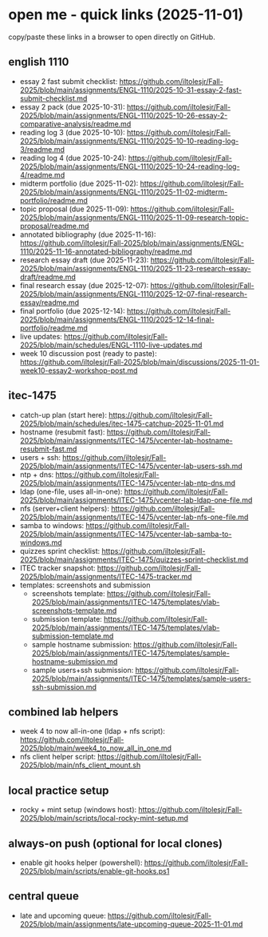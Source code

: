 # open me - quick links (2025-11-01)

copy/paste these links in a browser to open directly on GitHub.

## english 1110
- essay 2 fast submit checklist: https://github.com/iltolesjr/Fall-2025/blob/main/assignments/ENGL-1110/2025-10-31-essay-2-fast-submit-checklist.md
- essay 2 pack (due 2025-10-31): https://github.com/iltolesjr/Fall-2025/blob/main/assignments/ENGL-1110/2025-10-26-essay-2-comparative-analysis/readme.md
- reading log 3 (due 2025-10-10): https://github.com/iltolesjr/Fall-2025/blob/main/assignments/ENGL-1110/2025-10-10-reading-log-3/readme.md
- reading log 4 (due 2025-10-24): https://github.com/iltolesjr/Fall-2025/blob/main/assignments/ENGL-1110/2025-10-24-reading-log-4/readme.md
- midterm portfolio (due 2025-11-02): https://github.com/iltolesjr/Fall-2025/blob/main/assignments/ENGL-1110/2025-11-02-midterm-portfolio/readme.md
- topic proposal (due 2025-11-09): https://github.com/iltolesjr/Fall-2025/blob/main/assignments/ENGL-1110/2025-11-09-research-topic-proposal/readme.md
- annotated bibliography (due 2025-11-16): https://github.com/iltolesjr/Fall-2025/blob/main/assignments/ENGL-1110/2025-11-16-annotated-bibliography/readme.md
- research essay draft (due 2025-11-23): https://github.com/iltolesjr/Fall-2025/blob/main/assignments/ENGL-1110/2025-11-23-research-essay-draft/readme.md
- final research essay (due 2025-12-07): https://github.com/iltolesjr/Fall-2025/blob/main/assignments/ENGL-1110/2025-12-07-final-research-essay/readme.md
- final portfolio (due 2025-12-14): https://github.com/iltolesjr/Fall-2025/blob/main/assignments/ENGL-1110/2025-12-14-final-portfolio/readme.md
- live updates: https://github.com/iltolesjr/Fall-2025/blob/main/schedules/ENGL-1110-live-updates.md
- week 10 discussion post (ready to paste): https://github.com/iltolesjr/Fall-2025/blob/main/discussions/2025-11-01-week10-essay2-workshop-post.md

## itec-1475
- catch-up plan (start here): https://github.com/iltolesjr/Fall-2025/blob/main/schedules/itec-1475-catchup-2025-11-01.md
- hostname (resubmit fast): https://github.com/iltolesjr/Fall-2025/blob/main/assignments/ITEC-1475/vcenter-lab-hostname-resubmit-fast.md
- users + ssh: https://github.com/iltolesjr/Fall-2025/blob/main/assignments/ITEC-1475/vcenter-lab-users-ssh.md
- ntp + dns: https://github.com/iltolesjr/Fall-2025/blob/main/assignments/ITEC-1475/vcenter-lab-ntp-dns.md
- ldap (one-file, uses all-in-one): https://github.com/iltolesjr/Fall-2025/blob/main/assignments/ITEC-1475/vcenter-lab-ldap-one-file.md
- nfs (server+client helpers): https://github.com/iltolesjr/Fall-2025/blob/main/assignments/ITEC-1475/vcenter-lab-nfs-one-file.md
- samba to windows: https://github.com/iltolesjr/Fall-2025/blob/main/assignments/ITEC-1475/vcenter-lab-samba-to-windows.md
- quizzes sprint checklist: https://github.com/iltolesjr/Fall-2025/blob/main/assignments/ITEC-1475/quizzes-sprint-checklist.md
- ITEC tracker snapshot: https://github.com/iltolesjr/Fall-2025/blob/main/assignments/ITEC-1475-tracker.md
- templates: screenshots and submission
  - screenshots template: https://github.com/iltolesjr/Fall-2025/blob/main/assignments/ITEC-1475/templates/vlab-screenshots-template.md
  - submission template: https://github.com/iltolesjr/Fall-2025/blob/main/assignments/ITEC-1475/templates/vlab-submission-template.md
  - sample hostname submission: https://github.com/iltolesjr/Fall-2025/blob/main/assignments/ITEC-1475/templates/sample-hostname-submission.md
  - sample users+ssh submission: https://github.com/iltolesjr/Fall-2025/blob/main/assignments/ITEC-1475/templates/sample-users-ssh-submission.md

## combined lab helpers
- week 4 to now all-in-one (ldap + nfs script): https://github.com/iltolesjr/Fall-2025/blob/main/week4_to_now_all_in_one.md
- nfs client helper script: https://github.com/iltolesjr/Fall-2025/blob/main/nfs_client_mount.sh

## local practice setup
- rocky + mint setup (windows host): https://github.com/iltolesjr/Fall-2025/blob/main/scripts/local-rocky-mint-setup.md

## always-on push (optional for local clones)
- enable git hooks helper (powershell): https://github.com/iltolesjr/Fall-2025/blob/main/scripts/enable-git-hooks.ps1

## central queue
- late and upcoming queue: https://github.com/iltolesjr/Fall-2025/blob/main/assignments/late-upcoming-queue-2025-11-01.md
